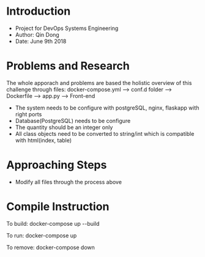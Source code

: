 # Introduction
- Project for DevOps Systems Engineering
- Author: Qin Dong
- Date: June 9th 2018

# Problems and Research
The whole apporach and problems are based the holistic overview of this challenge through files:
docker-compose.yml --> conf.d folder --> Dockerfile --> app.py --> Front-end
- The system needs to be configure with postgreSQL, nginx, flaskapp with right ports
- Database(PostgreSQL) needs to be configure
- The quantity should be an integer only
- All class objects need to be converted to string/int which is compatible with html(index, table)

# Approaching Steps
- Modify all files through the process above

# Compile Instruction
To build: 
docker-compose up --build

To run:
docker-compose up

To remove:
docker-compose down

